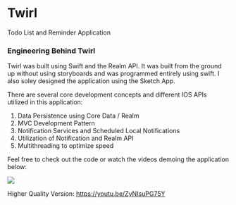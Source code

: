 # Twirl
Todo List and Reminder Application

### Engineering Behind Twirl

Twirl was built using Swift and the Realm API. It was built from the ground up without using storyboards and was programmed entirely using swift. I also soley designed the application using the Sketch App.


There are several core development concepts and different IOS APIs utilized in this application:

1. Data Persistence using Core Data / Realm 
2. MVC Development Pattern
3. Notification Services and Scheduled Local Notifications
4. Utilization of Notification and Realm API
5. Multithreading to optimize speed

Feel free to check out the code or watch the videos demoing the application below:

![](twirl-demo2.gif)

Higher Quality Version: https://youtu.be/ZyNIsuPG75Y
